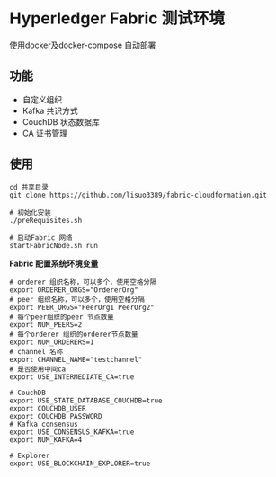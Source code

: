 # Hyperledger Fabric 测试环境

使用docker及docker-compose 自动部署

## 功能

* 自定义组织
* Kafka 共识方式
* CouchDB 状态数据库
* CA 证书管理


## 使用

```shell
cd 共享目录
git clone https://github.com/lisuo3389/fabric-cloudformation.git

# 初始化安装
./preRequisites.sh 

# 启动Fabric 网络
startFabricNode.sh run
```

**Fabric 配置系统环境变量**

```shell
# orderer 组织名称，可以多个，使用空格分隔
export ORDERER_ORGS="OrdererOrg"
# peer 组织名称，可以多个，使用空格分隔
export PEER_ORGS="PeerOrg1 PeerOrg2"
# 每个peer组织的peer 节点数量
export NUM_PEERS=2
# 每个orderer 组织的orderer节点数量
export NUM_ORDERERS=1 
# channel 名称
export CHANNEL_NAME="testchannel"
# 是否使用中间ca
export USE_INTERMEDIATE_CA=true

# CouchDB
export USE_STATE_DATABASE_COUCHDB=true
export COUCHDB_USER
export COUCHDB_PASSWORD
# Kafka consensus
export USE_CONSENSUS_KAFKA=true
export NUM_KAFKA=4

# Explorer
export USE_BLOCKCHAIN_EXPLORER=true
```





